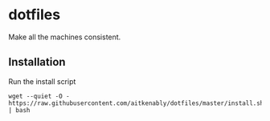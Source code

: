# dotfiles
Make all the machines consistent. 

## Installation

Run the install script 

```
wget --quiet -O - https://raw.githubusercontent.com/aitkenably/dotfiles/master/install.sh | bash
```
